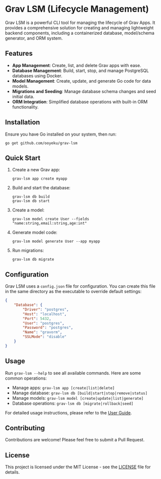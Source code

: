 # Grav LSM (Lifecycle Management)

Grav LSM is a powerful CLI tool for managing the lifecycle of Grav Apps. It provides a comprehensive solution for creating and managing lightweight backend components, including a containerized database, model/schema generator, and ORM system.

## Features

- **App Management**: Create, list, and delete Grav apps with ease.
- **Database Management**: Build, start, stop, and manage PostgreSQL databases using Docker.
- **Model Management**: Create, update, and generate Go code for data models.
- **Migrations and Seeding**: Manage database schema changes and seed initial data.
- **ORM Integration**: Simplified database operations with built-in ORM functionality.

## Installation

Ensure you have Go installed on your system, then run:

```
go get github.com/ooyeku/grav-lsm
```

## Quick Start

1. Create a new Grav app:
   ```
   grav-lsm app create myapp
   ```

2. Build and start the database:
   ```
   grav-lsm db build
   grav-lsm db start
   ```

3. Create a model:
   ```
   grav-lsm model create User --fields "name:string,email:string,age:int"
   ```

4. Generate model code:
   ```
   grav-lsm model generate User --app myapp
   ```

5. Run migrations:
   ```
   grav-lsm db migrate
   ```

## Configuration

Grav LSM uses a `config.json` file for configuration. You can create this file in the same directory as the executable to override default settings:

```json
{
    "Database": {
        "Driver": "postgres",
        "Host": "localhost",
        "Port": 5432,
        "User": "postgres",
        "Password": "postgres",
        "Name": "gravorm",
        "SSLMode": "disable"
    }
}
```

## Usage

Run `grav-lsm --help` to see all available commands. Here are some common operations:

- Manage apps: `grav-lsm app [create|list|delete]`
- Manage database: `grav-lsm db [build|start|stop|remove|status]`
- Manage models: `grav-lsm model [create|update|list|generate]`
- Database operations: `grav-lsm db [migrate|rollback|seed]`

For detailed usage instructions, please refer to the [User Guide](docs/user-guide.md).

## Contributing

Contributions are welcome! Please feel free to submit a Pull Request.

## License

This project is licensed under the MIT License - see the [LICENSE](LICENSE) file for details.